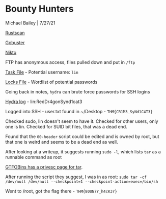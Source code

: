 # Bounty Hunters

Michael Bailey | 7/27/21

[Rustscan](./logs/portscan_init.log)

[Gobuster](./logs/gobuster.log)

[Nikto](./logs/nikto.log)

FTP has anonymous access, files pulled down and put in `/ftp`

[Task File](./ftp/task.txt) - Potential username: `lin`

[Locks File](./ftp/locks.txt) - Wordlist of potential passwords

Going back in notes, `hydra` can brute force passwords for SSH logins

[Hydra log](./logs/hydra_lin_ssh.log) - lin:RedDr4gonSynd1cat3

Logged into SSH - user.txt found in ~/Desktop - `THM{CR1M3_SyNd1C4T3}`

Checked sudo, lin doesn't seem to have it. Checked for other users, only one is lin. Checked for SUID bit files, that was a dead end.

Found that the `00-header` script could be edited and is owned by root, but that one is weird and seems to be a dead end as well.

After looking at a writeup, it suggests running `sudo -l`, which lists `tar` as a runnable command as root

[GTFOBins has a privesc page for tar](https://gtfobins.github.io/gtfobins/tar/).

After running the script they suggest, I was in as root: `sudo tar -cf /dev/null /dev/null --checkpoint=1 --checkpoint-action=exec=/bin/sh`

Went to /root, got the flag there - `THM{80UN7Y_h4cK3r}`
